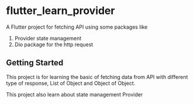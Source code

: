 # flutter_learn_provider

A Flutter project for fetching API using some packages like 

1. Provider state management
2. Dio package for the http request




## Getting Started

This project is for learning the basic of fetching data from API with different type of response, List of Object and Object of Object.

This project also learn about state management Provider